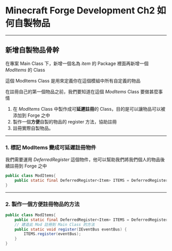 # Minecraft Forge Development Ch2 如何自製物品

---

## 新增自製物品骨幹

在專案 Main Class 下，新增一個名為 _item_ 的 Package 裡面再新增一個 _ModItems_ 的 Class

這個 ModItems Class 是用來定義你在這個模組中所有自定義的物品

在註冊自己的第一個物品之前，我們要知道在這個 _ModItems_ Class 要做甚麼事情
1. 在 _ModItems_ Class 中製作成可**延遲註冊**的 Class，目的是可以讓物品可以被添加到 Forge 之中
2. 製作一個**方便**自製的物品的 register 方法，協助註冊
3. 註冊實際自製物品。

----

### 1. 標記 ModItems 變成可延遲註冊物件

我們需要運用 _DeferredRegister_ 這個物件，他可以幫助我們將我們個人的物品後續註冊到 Forge 之中

```java
public class ModItems{
    public static final DeferredRegister<Item> ITEMS = DeferredRegister.create(ForgeRegistries.ITEMS,ForgeTrain.MOD_ID);
}
```

----

### 2. 製作一個方便註冊物品的方法

```java
public class ModItems{
    public static final DeferredRegister<Item> ITEMS = DeferredRegister.create(ForgeRegistries.ITEMS,ForgeTrain.MOD_ID);
    // 建造此 Mod 註冊到 Main Class 的方法
    public static void register(IEventBus eventBus) {
        ITEMS.register(eventBus);
    }
}
```